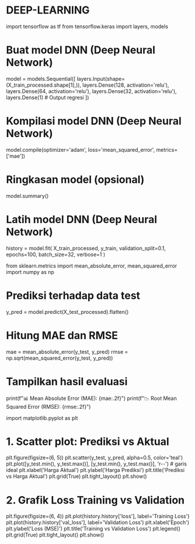 # DEEP-LEARNING
import tensorflow as tf
from tensorflow.keras import layers, models

# Buat model DNN (Deep Neural Network)
model = models.Sequential([
    layers.Input(shape=(X_train_processed.shape[1],)),
    layers.Dense(128, activation='relu'),
    layers.Dense(64, activation='relu'),
    layers.Dense(32, activation='relu'),
    layers.Dense(1)  # Output regresi
])

# Kompilasi model DNN (Deep Neural Network)
model.compile(optimizer='adam', loss='mean_squared_error', metrics=['mae'])

# Ringkasan model (opsional)
model.summary()

# Latih model DNN (Deep Neural Network)
history = model.fit(
    X_train_processed, y_train,
    validation_split=0.1,
    epochs=100,
    batch_size=32,
    verbose=1
)


from sklearn.metrics import mean_absolute_error, mean_squared_error
import numpy as np

# Prediksi terhadap data test 
y_pred = model.predict(X_test_processed).flatten()

# Hitung MAE dan RMSE
mae = mean_absolute_error(y_test, y_pred)
rmse = np.sqrt(mean_squared_error(y_test, y_pred))

# Tampilkan hasil evaluasi
print(f"📊 Mean Absolute Error (MAE): {mae:.2f}")
print(f"📉 Root Mean Squared Error (RMSE): {rmse:.2f}")

import matplotlib.pyplot as plt

# 1. Scatter plot: Prediksi vs Aktual
plt.figure(figsize=(6, 5))
plt.scatter(y_test, y_pred, alpha=0.5, color='teal')
plt.plot([y_test.min(), y_test.max()], [y_test.min(), y_test.max()], 'r--')  # garis ideal
plt.xlabel('Harga Aktual')
plt.ylabel('Harga Prediksi')
plt.title('Prediksi vs Harga Aktual')
plt.grid(True)
plt.tight_layout()
plt.show()

# 2. Grafik Loss Training vs Validation
plt.figure(figsize=(6, 4))
plt.plot(history.history['loss'], label='Training Loss')
plt.plot(history.history['val_loss'], label='Validation Loss')
plt.xlabel('Epoch')
plt.ylabel('Loss (MSE)')
plt.title('Training vs Validation Loss')
plt.legend()
plt.grid(True)
plt.tight_layout()
plt.show()



